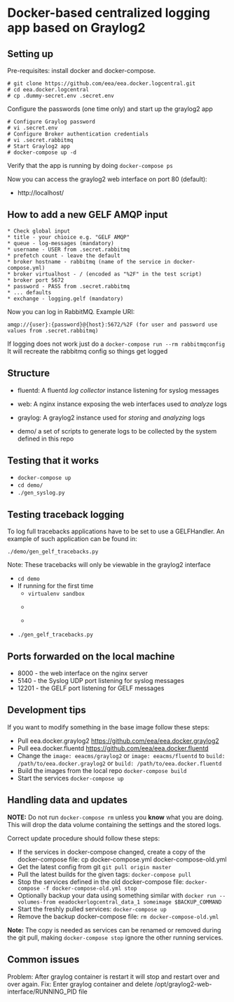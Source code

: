 # Docker-based centralized logging app based on Graylog2

## Setting up

Pre-requisites: install docker and docker-compose.

```
# git clone https://github.com/eea/eea.docker.logcentral.git
# cd eea.docker.logcentral
# cp .dummy-secret.env .secret.env
```
Configure the passwords (one time only) and start up the graylog2 app

```
# Configure Graylog password
# vi .secret.env
# Configure Broker authentication credentials
# vi .secret.rabbitmq
# Start Graylog2 app
# docker-compose up -d
```

Verify that the app is running by doing ```docker-compose ps```

Now you can access the graylog2 web interface on port 80 (default):
* http://localhost/

## How to add a new GELF AMQP input

```
* Check global input
* title - your chioice e.g. "GELF AMQP"
* queue - log-messages (mandatory)
* username - USER from .secret.rabbitmq
* prefetch count - leave the default
* broker hostname - rabbitmq (name of the service in docker-compose.yml)
* broker virtualhost - / (encoded as "%2F" in the test script)
* broker port 5672
* password - PASS from .secret.rabbitmq
* ... defaults
* exchange - logging.gelf (mandatory)
```

Now you can log in RabbitMQ. Example URI:
```
amqp://{user}:{password}@{host}:5672/%2F (for user and password use values from .secret.rabbitmq)
```
If logging does not work just do a ```docker-compose run --rm rabbitmqconfig``` It will recreate the rabbitmq config so things get logged


## Structure

* fluentd: A fluentd _log collector_ instance listening for syslog messages
* web: A nginx instance exposing the web interfaces used to _analyze_ logs
* graylog: A graylog2 instance used for _storing_ and _analyzing_ logs

* demo/ a set of scripts to generate logs to be collected by the system 
  defined in this repo


## Testing that it works

* ```docker-compose up```
* ```cd demo/```
* ```./gen_syslog.py```

## Testing traceback logging

To log full tracebacks applications have to be set to use a GELFHandler.
An example of such application can be found in:

```
./demo/gen_gelf_tracebacks.py
```

Note: These tracebacks will only be viewable in the graylog2 interface

* ```cd demo```
* If running for the first time
  * ```virtualenv sandbox```
  * ```source sandbox/bin/activate
  * ```pip install -r requirements.txt
* ```./gen_gelf_tracebacks.py```

## Ports forwarded on the local machine

* 8000 - the web interface on the nginx server
* 5140 - the Syslog UDP port listening for syslog messages
* 12201 - the GELF port listening for GELF messages

## Development tips

If you want to modify something in the base image follow these steps:
* Pull eea.docker.graylog2 https://github.com/eea/eea.docker.graylog2
* Pull eea.docker.fluentd https://github.com/eea/eea.docker.fluentd
* Change the ```image: eeacms/graylog2``` or ```image: eeacms/fluentd``` to
  ```build: /path/to/eea.docker.graylog2``` or ```build:
  /path/to/eea.docker.fluentd```
* Build the images from the local repo ```docker-compose build```
* Start the services ```docker-compose up```

## Handling data and updates

__NOTE:__ Do not run ```docker-compose rm``` unless you __know__ what you
are doing. This will drop the data volume containing the settings and the
stored logs.

Correct update procedure should follow these steps:
* If the services in docker-compose changed, create a copy of the
  docker-compose file: cp docker-compose.yml docker-compose-old.yml
* Get the latest config from git ```git pull origin master```
* Pull the latest builds for the given tags: ```docker-compose pull```
* Stop the services defined in the old docker-compose file:
  ```docker-compose -f docker-compose-old.yml stop```
* Optionally backup your data using something similar with
  ```docker run --volumes-from eeadockerlogcentral_data_1 someimage $BACKUP_COMMAND``` 
* Start the freshly pulled services: ```docker-compose up```
* Remove the backup docker-compose file: ```rm docker-compose-old.yml```

__Note:__ The copy is needed as services can be renamed or removed during
the git pull, making ```docker-compose stop``` ignore the other running
services.

## Common issues

Problem: After graylog container is restart it will stop and restart over and over again.
Fix: Enter graylog container and delete /opt/graylog2-web-interface/RUNNING_PID file

